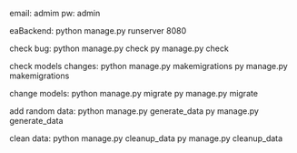 email: admim
pw: admin

eaBackend:
python manage.py runserver 8080

check bug:
python manage.py check
py manage.py check

check models changes:
python manage.py makemigrations
py manage.py makemigrations

change models:
python manage.py migrate
py manage.py migrate

add random data:
python manage.py generate_data
py manage.py generate_data

clean data:
python manage.py cleanup_data 
py manage.py cleanup_data 